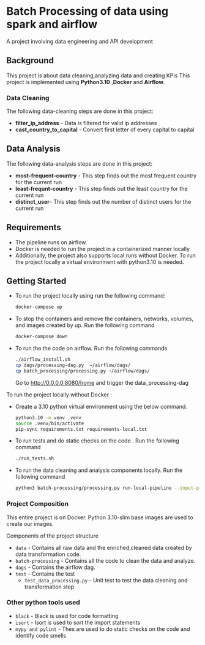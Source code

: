 # Batch Processing of data using spark and airflow
A project involving data engineering and API development
## Background
This project is about data cleaning,analyzing data and creating KPIs
This project is implemented using **Python3.10** ,**Docker** and **Airflow**.


### Data Cleaning
The following data-cleaning steps are done in this project:
* **filter_ip_address** - Data is filtered for valid ip addresses
* **cast_country_to_capital** - Convert first letter of every capital to capital

## Data Analysis

The following data-analysis steps are done in this project:
* **most-frequent-country** - This step finds out the most frequent country for the current run
* **least-frequnt-country** - This step finds out the least country for the current run
* **distinct_user**- This step finds out the number of distinct users for the current run




## Requirements
* The pipeline runs on airflow.
* Docker is needed to run the project in a containerized manner locally
* Additionally, the project also supports local runs without Docker. To run the project locally a virtual environment with python3.10 is needed.

## Getting Started

* To run the project locally using run the following command:

    ```bash
    docker-compose up 
    ```

* To stop the containers and remove the  containers, networks, volumes, and images created by up. Run the following command
    ```bash
    docker-compose down
    ```
  
* To run the the code on airflow. Run the following commands
    ```bash
    ./airflow_install.sh
    cp dags/processing-dag.py  ~/airflow/dags/
    cp batch_processing/processing.py ~/airflow/dags/
    ```
  Go to http://0.0.0.0:8080/home and trigger the data_processing-dag



To run the project locally without Docker :

*  Create a 3.10 python virtual environment using the below command.
    
    ```bash
    python3.10 -m venv .venv
    source .venv/bin/activate
    pip-sync requirements.txt requirements-local.txt
     ```


* To run tests and do static checks on the code . Run the following command
  ```bash
  ./run_tests.sh
  ```
* To run the data cleaning and analysis components locally. Run the following command 
     ```bash
    python3 batch-processing/processing.py run-local-pipeline --input-path data/raw/input_data.json --output-path data/enriched
     ```


### Project Composition
This entire project is on Docker. Python 3.10-slim base images are used to create our images.

Components of the project structure
* `data` - Contains all raw data and the enriched,cleaned data created by data transformation code.
* `batch-processing` - Contains all the code to clean the data and analyze.
* `dags` - Contains the airflow dag.
* `test` - Contains the test
  * `test_data_processing.py` - Unit test to test the data cleaning and transformation step


### Other python tools used
* `black` - Black is used for code formatting
* `isort` - Isort is used to sort the import statements
* `mypy and pylint` - Thes are used to do static checks on the code and identify code smells